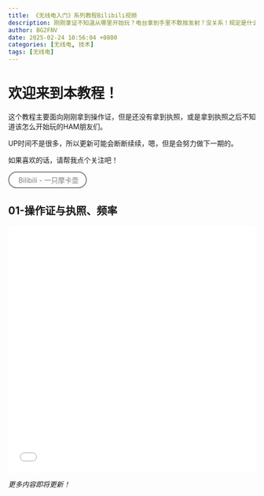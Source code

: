 ```yaml
---
title: 《无线电入门》系列教程Bilibili视频
description: 刚刚拿证不知道从哪里开始玩？电台拿到手里不敢按发射？没关系！规定是什么，电台怎么选，中继怎么用...这些视频我会详细告诉你
author: BG2FNV
date: 2025-02-24 10:56:04 +0800
categories: [无线电, 技术]
tags: [无线电]
---
```

# 欢迎来到本教程！
这个教程主要面向刚刚拿到操作证，但是还没有拿到执照，或是拿到执照之后不知道该怎么开始玩的HAM朋友们。

UP时间不是很多，所以更新可能会断断续续，嗯，但是会努力做下一期的。

如果喜欢的话，请帮我点个关注吧！

<a href="https://space.bilibili.com/452038587" target="_blank" style="text-decoration: none; background: transparent; border: 2px solid gray; color: gray; padding: 5px 15px; border-radius: 50px; display: inline-block; text-align: center;">
  Bilibili - 一只摩卡壶</a>

## 01-操作证与执照、频率
<iframe src="//player.bilibili.com/player.html?aid=114056597870251&bvid=BV177AdeSEbq&cid=28547943050&p=1&high_quality=1&danmaku=1&autoplay=0" allowfullscreen="allowfullscreen" width="100%" height="500" scrolling="no" frameborder="0" sandbox="allow-top-navigation allow-same-origin allow-forms allow-scripts"></iframe>

*更多内容即将更新！*
